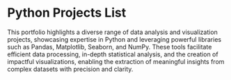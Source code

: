 # Python Projects List

This portfolio highlights a diverse range of data analysis and visualization projects, showcasing expertise in Python and leveraging powerful libraries such as Pandas, Matplotlib, Seaborn, and NumPy. These tools facilitate efficient data processing, in-depth statistical analysis, and the creation of impactful visualizations, enabling the extraction of meaningful insights from complex datasets with precision and clarity.
